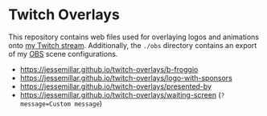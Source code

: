 # Twitch Overlays

This repository contains web files used for overlaying logos and animations onto [my Twitch stream](https://jessemillar.com/r/twitch). Additionally, the `./obs` directory contains an export of my [OBS](https://obsproject.com/) scene configurations.

- https://jessemillar.github.io/twitch-overlays/b-froggio
- https://jessemillar.github.io/twitch-overlays/logo-with-sponsors
- https://jessemillar.github.io/twitch-overlays/presented-by
- https://jessemillar.github.io/twitch-overlays/waiting-screen (`?message=Custom message`)
